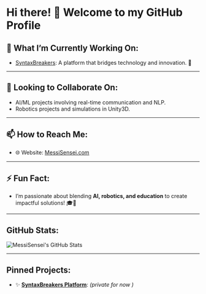# Hi there! 👋 Welcome to my GitHub Profile

## 🔭 What I’m Currently Working On:
- [SyntaxBreakers](https://syntaxbreakeres.com): A platform that bridges technology and innovation. 🚀
---
## 👯 Looking to Collaborate On:
- AI/ML projects involving real-time communication and NLP.
- Robotics projects and simulations in Unity3D.
---
## 📫 How to Reach Me:
- 🌐 Website: [MessiSensei.com](https://messisensei.com)
---
## ⚡ Fun Fact:
- I’m passionate about blending **AI, robotics, and education** to create impactful solutions! 🎓🤖

---

## GitHub Stats:
![MessiSensei's GitHub Stats](https://github-readme-stats.vercel.app/api?username=MessiSensei&show_icons=true&theme=radical)

---

## Pinned Projects:
- ✨ **[SyntaxBreakers Platform](https://github.com/MessiSensei/SyntaxBreakers)**: *(private for now )*

